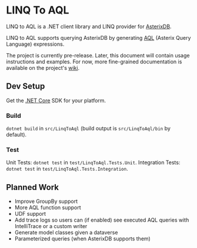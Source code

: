 LINQ To AQL
===========

LINQ to AQL is a .NET client library and LINQ provider for [AsterixDB](http://asterixdb.apache.org/).

LINQ to AQL supports querying AsterixDB by generating [AQL](http://asterixdb.apache.org/docs/0.8.8-incubating/aql/manual.html) (Asterix Query Language) expressions.

The project is currently pre-release. Later, this document will contain usage instructions and examples. For now, more fine-grained documentation is available on the project's [wiki](https://github.com/csamak/LINQToAQL/wiki).

Dev Setup
---------
Get the [.NET Core](https://www.microsoft.com/net/core) SDK for your platform.


### Build

`dotnet build` in `src/LinqToAql` (build output is `src/LinqToAql/bin` by default).

### Test

Unit Tests: `dotnet test` in `test/LinqToAql.Tests.Unit`.
Integration Tests: `dotnet test` in `test/LinqToAql.Tests.Integration`.


Planned Work
------------

* Improve GroupBy support
* More AQL function support
* UDF support
* Add trace logs so users can (if enabled) see executed AQL queries with IntelliTrace or a custom writer
* Generate model classes given a dataverse
* Parameterized queries (when AsterixDB supports them)
